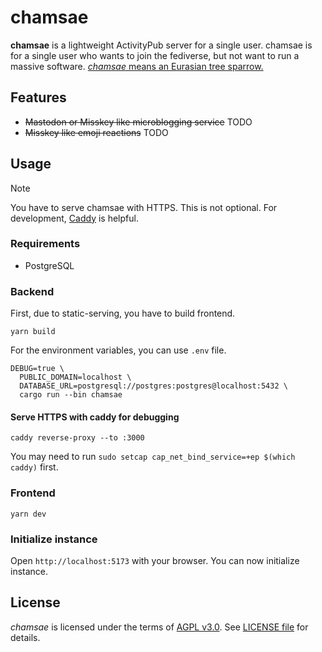 # chamsae

**chamsae** is a lightweight ActivityPub server for a single user.
chamsae is for a single user who wants to join the fediverse, but not want to run a massive software.
[_chamsae_ means an Eurasian tree sparrow.](https://en.wikipedia.org/wiki/Eurasian_tree_sparrow)

## Features

- ~~Mastodon or Misskey like microblogging service~~ TODO
- ~~Misskey like emoji reactions~~ TODO

## Usage

> [!NOTE]
> You have to serve chamsae with HTTPS.
> This is not optional.
> For development, [Caddy](https://caddyserver.com/) is helpful.

### Requirements

- PostgreSQL

### Backend

First, due to static-serving, you have to build frontend.

```shell
yarn build
```

For the environment variables, you can use `.env` file.

```shell
DEBUG=true \
  PUBLIC_DOMAIN=localhost \
  DATABASE_URL=postgresql://postgres:postgres@localhost:5432 \
  cargo run --bin chamsae
```

#### Serve HTTPS with caddy for debugging

```shell
caddy reverse-proxy --to :3000
```

You may need to run `sudo setcap cap_net_bind_service=+ep $(which caddy)` first.

### Frontend

```
yarn dev
```

### Initialize instance

Open `http://localhost:5173` with your browser.
You can now initialize instance.

## License

_chamsae_ is licensed under the terms of [AGPL v3.0](https://www.gnu.org/licenses/agpl-3.0.html).
See [LICENSE file](./LICENSE) for details.
